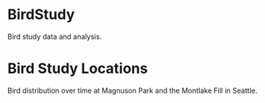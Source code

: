 # BirdStudy

Bird study data and analysis.

# Bird Study Locations

Bird distribution over time at Magnuson Park and the Montlake Fill in Seattle.

